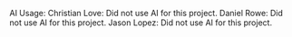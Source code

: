 AI Usage:
Christian Love: Did not use AI for this project.
Daniel Rowe: Did not use AI for this project. 
Jason Lopez: Did not use AI for this project.